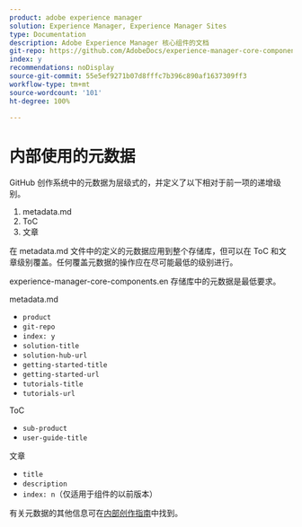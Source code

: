 ```yaml
---
product: adobe experience manager
solution: Experience Manager, Experience Manager Sites
type: Documentation
description: Adobe Experience Manager 核心组件的文档
git-repo: https://github.com/AdobeDocs/experience-manager-core-components.zh-Hans
index: y
recommendations: noDisplay
source-git-commit: 55e5ef9271b07d8fffc7b396c890af1637309ff3
workflow-type: tm+mt
source-wordcount: '101'
ht-degree: 100%

---
```



# 内部使用的元数据

GitHub 创作系统中的元数据为层级式的，并定义了以下相对于前一项的递增级别。

1. metadata.md
1. ToC
1. 文章

在 metadata.md 文件中的定义的元数据应用到整个存储库，但可以在 ToC 和文章级别覆盖。任何覆盖元数据的操作应在尽可能最低的级别进行。

experience-manager-core-components.en 存储库中的元数据是最低要求。

metadata.md

* `product`
* `git-repo`
* `index: y`
* `solution-title`
* `solution-hub-url`
* `getting-started-title`
* `getting-started-url`
* `tutorials-title`
* `tutorials-url`

ToC

* `sub-product`
* `user-guide-title`

文章

* `title`
* `description`
* `index: n`（仅适用于组件的以前版本）

有关元数据的其他信息可在[内部创作指南](https://experienceleague.adobe.com/docs/authoring-guide-exl/using/authoring/features/metadata.html#solution)中找到。
